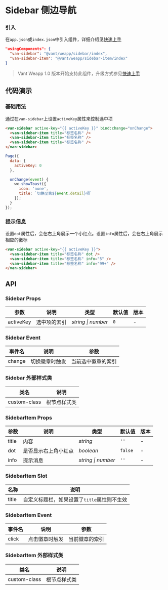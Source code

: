 # Sidebar 侧边导航

### 引入

在`app.json`或`index.json`中引入组件，详细介绍见[快速上手](#/quickstart#yin-ru-zu-jian)

```json
"usingComponents": {
  "van-sidebar": "@vant/weapp/sidebar/index",
  "van-sidebar-item": "@vant/weapp/sidebar-item/index"
}
```

> Vant Weapp 1.0 版本开始支持此组件，升级方式参见[快速上手](#/quickstart)

## 代码演示

### 基础用法

通过在`van-sidebar`上设置`activeKey`属性来控制选中项

```html
<van-sidebar active-key="{{ activeKey }}" bind:change="onChange">
  <van-sidebar-item title="标签名称" />
  <van-sidebar-item title="标签名称" />
  <van-sidebar-item title="标签名称" />
</van-sidebar>
```

``` javascript
Page({
  data: {
    activeKey: 0
  },

  onChange(event) {
    wx.showToast({
      icon: 'none',
      title: `切换至第${event.detail}项`
    });
  }
});
```

### 提示信息

设置`dot`属性后，会在右上角展示一个小红点。设置`info`属性后，会在右上角展示相应的徽标

```html
<van-sidebar active-key="{{ activeKey }}">
  <van-sidebar-item title="标签名称" dot />
  <van-sidebar-item title="标签名称" info="5" />
  <van-sidebar-item title="标签名称" info="99+" />
</van-sidebar>
```

## API

### Sidebar Props

| 参数 | 说明 | 类型 | 默认值 | 版本 |
|-----------|-----------|-----------|-------------|-------------|
| activeKey | 选中项的索引 | *string \| number* | `0` | - |

### Sidebar Event

| 事件名 | 说明 | 参数 |
|------|------|------|
| change | 切换徽章时触发 | 当前选中徽章的索引 |

### Sidebar 外部样式类

| 类名 | 说明 |
|-----------|-----------|
| custom-class | 根节点样式类 |

### SidebarItem Props

| 参数 | 说明 | 类型 | 默认值 | 版本 |
|-----------|-----------|-----------|-------------|-------------|
| title | 内容 | *string* | `''` | - |
| dot | 是否显示右上角小红点 | *boolean* | `false` | - |
| info | 提示消息 | *string \| number* | `''` | - |

### SidebarItem Slot

| 名称 | 说明 |
|-----------|-----------|
| title | 自定义标题栏，如果设置了`title`属性则不生效 |

### SidebarItem Event

| 事件名 | 说明 | 参数 |
|------|------|------|
| click | 点击徽章时触发 | 当前徽章的索引 |

### SidebarItem 外部样式类

| 类名 | 说明 |
|-----------|-----------|
| custom-class | 根节点样式类 |
